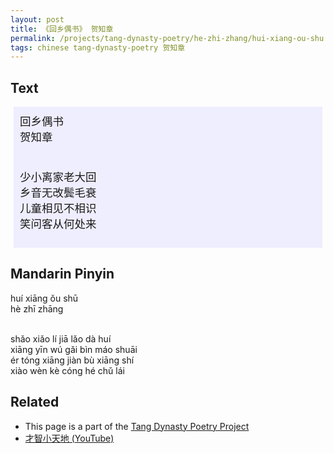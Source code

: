 ```yaml
---
layout: post
title: 《回乡偶书》 贺知章
permalink: /projects/tang-dynasty-poetry/he-zhi-zhang/hui-xiang-ou-shu
tags: chinese tang-dynasty-poetry 贺知章
---
```


## Text


<p>
<div class="chinese-poem" style="font-size: 1.25em; background-color: #eef; padding: 10px; margin: 5px;">
回乡偶书
<br />
贺知章
<br /><br />

少小离家老大回
<br />
乡音无改鬓毛衰
<br />
儿童相见不相识
<br />
笑问客从何处来
</div>
</p>

## Mandarin Pinyin

<p>
huí xiāng ǒu shū
<br />
hè zhī zhāng
<br /><br />

shǎo xiǎo lí jiā lǎo dà huí
<br />
xiāng yīn wú gǎi bìn máo shuāi
<br />
ér tóng xiāng jiàn bù xiāng shí
<br />
xiào wèn kè cóng hé chǔ lái
</p>

## Related

* This page is a part of the [Tang Dynasty Poetry Project](/projects/tang-dynasty-poetry-project)
* [才智小天地 (YouTube)](https://youtu.be/iySLv2uHlRw)

